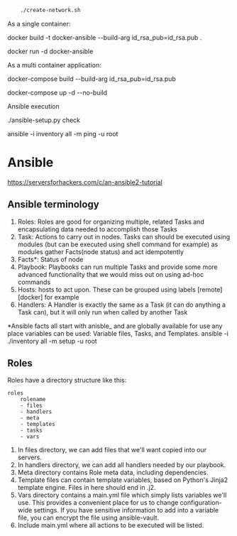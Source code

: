 
```bash
    ./create-network.sh
```

As a single container:

docker build -t docker-ansible --build-arg id_rsa_pub=id_rsa.pub .

docker run -d docker-ansible 

As a multi container application:

docker-compose build --build-arg id_rsa_pub=id_rsa.pub

docker-compose up -d --no-build

Ansible execution

./ansible-setup.py check <network>

ansible -i inventory all -m ping -u root

# Ansible

https://serversforhackers.com/c/an-ansible2-tutorial

## Ansible terminology

1. Roles: Roles are good for organizing multiple, related Tasks and encapsulating data needed to accomplish those Tasks
2. Task: Actions to carry out in nodes. Tasks can should be executed using modules (but can be executed using shell command for example)
    as modules gather Facts(node status) and act idempotently
3. Facts*: Status of node
4. Playbook: Playbooks can run multiple Tasks and provide some more advanced functionality that we would miss out on using ad-hoc commands
5. Hosts: hosts to act upon. These can be grouped using labels [remote] [docker] for example
6. Handlers: A Handler is exactly the same as a Task (it can do anything a Task can), but it will only run when called by another Task

*Ansible facts all start with anisble_ and are globally available for use any place variables can be used: Variable files, Tasks, and Templates.
ansible -i ./inventory all -m setup -u root

## Roles
Roles have a directory structure like this:
    
    roles
        rolename
        - files
        - handlers
        - meta
        - templates
        - tasks
        - vars

 1. In files directory, we can add files that we'll want copied into our servers.
 2. In handlers directory, we can add all handlers needed by our playbook.
 3. Meta directory contains Role meta data, including dependencies.
 4. Template files can contain template variables, based on Python's Jinja2 template engine. Files in here should end in .j2.
 5. Vars directory contains a main.yml file which simply lists variables we'll use. This provides a convenient place for us to change configuration-wide settings. If you have sensitive information to add into a variable file, you can encrypt the file using ansible-vault.
 6. Include main.yml where all actions to be executed will be listed.

 